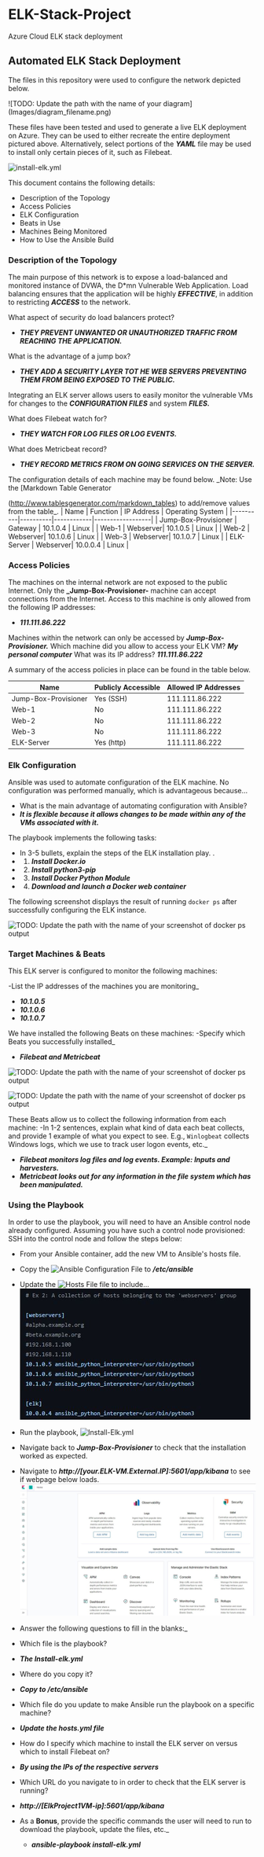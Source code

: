 # ELK-Stack-Project
Azure Cloud ELK stack deployment

## Automated ELK Stack Deployment
The files in this repository were used to configure the network depicted 
below.

![TODO: Update the path with the name of your diagram]
(Images/diagram_filename.png)

These files have been tested and used to generate a live ELK deployment on
Azure. They can be used to either recreate the entire deployment pictured 
above. Alternatively, select portions of the **_YAML_** file may be used to
install only certain pieces of it, such as Filebeat.

![install-elk.yml](Ansible/install-elk.yml)

This document contains the following details:
- Description of the Topology
- Access Policies
- ELK Configuration
 - Beats in Use
 - Machines Being Monitored
- How to Use the Ansible Build

### Description of the Topology
The main purpose of this network is to expose a load-balanced and 
monitored instance of DVWA, the D*mn Vulnerable Web Application.
Load balancing ensures that the application will be highly **_EFFECTIVE_**, 
in addition to restricting **_ACCESS_** to the network.

What aspect of security do load balancers protect? 
- **_THEY PREVENT UNWANTED OR UNAUTHORIZED TRAFFIC FROM REACHING THE APPLICATION._**

What is the advantage of a jump box? 
- **_THEY ADD A SECURITY LAYER TOT HE WEB SERVERS PREVENTING THEM FROM BEING EXPOSED TO THE PUBLIC._**

Integrating an ELK server allows users to easily monitor the vulnerable 
VMs for changes to the **_CONFIGURATION FILES_** and system **_FILES._**

What does Filebeat watch for? 
- **_THEY WATCH FOR LOG FILES OR LOG EVENTS._**

What does Metricbeat record? 
- **_THEY RECORD METRICS FROM ON GOING SERVICES ON THE SERVER._**

The configuration details of each machine may be found below.
_Note: Use the [Markdown Table Generator

(http://www.tablesgenerator.com/markdown_tables) to add/remove values from
the table_.
| Name | Function | IP Address | Operating System |
|----------|----------|------------|------------------|
| Jump-Box-Provisioner | Gateway | 10.1.0.4 | Linux |
| Web-1 | Webserver| 10.1.0.5 | Linux |
| Web-2 | Webserver| 10.1.0.6 | Linux |
| Web-3 | Webserver| 10.1.0.7 | Linux |
| ELK-Server | Webserver| 10.0.0.4 | Linux |

### Access Policies
The machines on the internal network are not exposed to the public 
Internet. 
Only the **_Jump-Box-Provisioner-** machine can accept connections from the
Internet. Access to this machine is only allowed from the following IP 
addresses:
- **_111.111.86.222_**

Machines within the network can only be accessed by **_Jump-Box-Provisioner._**
Which machine did you allow to access your ELK VM? **_My personal 
computer_**
What was its IP address? **_111.111.86.222_**

A summary of the access policies in place can be found in the table below.

| Name | Publicly Accessible | Allowed IP Addresses |
|----------|---------------------|----------------------|
| Jump-Box-Provisioner | Yes (SSH) | 111.111.86.222 |
| Web-1 | No | 111.111.86.222 | 
| Web-2 | No | 111.111.86.222 | 
| Web-3 | No | 111.111.86.222 | 
| ELK-Server | Yes (http) | 111.111.86.222 | 

### Elk Configuration 
Ansible was used to automate configuration of the ELK machine. No 
configuration was performed manually, which is advantageous because...

- What is the main advantage of automating configuration with 
Ansible?
- **_It is flexible because it allows changes to be made within any 
of the VMs associated with it._**

The playbook implements the following tasks:
- In 3-5 bullets, explain the steps of the ELK installation play. .
- 1) **_Install Docker.io_** 
- 2) **_Install python3-pip_** 
- 3) **_Install Docker Python Module_** 
- 4) **_Download and launch a Docker web container_**

The following screenshot displays the result of running `docker ps` after 
successfully configuring the ELK instance.

![TODO: Update the path with the name of your screenshot of docker ps 
output](Images/ansible-3.JPG)


### Target Machines & Beats

This ELK server is configured to monitor the following machines:

-List the IP addresses of the machines you are monitoring_

- **_10.1.0.5_** 
- **_10.1.0.6_** 
- **_10.1.0.7_**

We have installed the following Beats on these machines:
-Specify which Beats you successfully installed_
- **_Filebeat and Metricbeat_**

![TODO: Update the path with the name of your screenshot of docker ps 
output](Images/Filebeat.JPG)

![TODO: Update the path with the name of your screenshot of docker ps 
output](Images/Metricbeat.JPG)


These Beats allow us to collect the following information from each 
machine:
-In 1-2 sentences, explain what kind of data each beat collects, 
and provide 1 example of what you expect to see. E.g., `Winlogbeat` 
collects Windows logs, which we use to track user logon events, etc._

- **_Filebeat monitors log files and log events. Example: Inputs and 
harvesters._** 
- **_Metricbeat looks out for any information in the file 
system which has been manipulated._**

### Using the Playbook

In order to use the playbook, you will need to have an Ansible control 
node already configured. Assuming you have such a control node 
provisioned: 
SSH into the control node and follow the steps below:

- From your Ansible container, add the new VM to Ansible's hosts file.
- Copy the ![Ansible Configuration File](Ansible/ansible.cfg) to **_/etc/ansible_**
- Update the ![Hosts File](Ansible/hosts) file to include... 
![Hosts File](Images/Hosts.JPG)
- Run the playbook, ![Install-Elk.yml](Ansible/install-elk.yml)
- Navigate back to **_Jump-Box-Provisioner_** to check that the installation worked as expected.
- Navigate to  **_http://[your.ELK-VM.External.IP]:5601/app/kibana_** to see if webpage below loads.
![Kabana](Images/Kabana.JPG)


- Answer the following questions to fill in the blanks:_
- Which file is the playbook? 
- **_The Install-elk.yml_**
- Where do you copy it?
- **_Copy to /etc/ansible_**
- Which file do you update to make Ansible run the playbook on a specific machine? 
- **_Update the hosts.yml file_**
- How do I specify which machine to install the ELK server on versus which to install Filebeat on?
- **_By using the IPs of the respective servers_**
- Which URL do you navigate to in order to check that the ELK server is running?
- **_http://[ElkProject1VM-ip]:5601/app/kibana_**
- As a **Bonus**, provide the specific commands the user will need to run to download the playbook, update the files, etc._
  - **_ansible-playbook install-elk.yml_**
